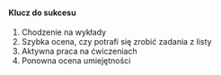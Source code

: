#### Klucz do sukcesu
1. Chodzenie na wykłady
1. Szybka ocena, czy potrafi się zrobić zadania z listy
1. Aktywna praca na ćwiczeniach
1. Ponowna ocena umiejętności
